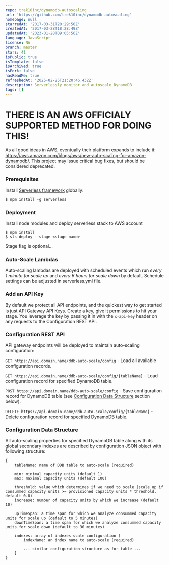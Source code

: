 ```yaml
---
repo: trek10inc/dynamodb-autoscaling
url: 'https://github.com/trek10inc/dynamodb-autoscaling'
homepage: null
starredAt: '2017-03-31T20:29:50Z'
createdAt: '2017-03-28T18:28:49Z'
updatedAt: '2023-01-28T09:05:56Z'
language: JavaScript
license: NA
branch: master
stars: 41
isPublic: true
isTemplate: false
isArchived: true
isFork: false
hasReadMe: true
refreshedAt: '2025-02-25T21:20:46.432Z'
description: Serverlessly monitor and autoscale DynamoDB
tags: []
---
```


# THERE IS AN AWS OFFICIALY SUPPORTED METHOD FOR DOING THIS!

As all good ideas in AWS, eventually their platform expands to include it: https://aws.amazon.com/blogs/aws/new-auto-scaling-for-amazon-dynamodb/. This project may issue critical bug fixes, but should be considered deprecated. 

### Prerequisites

Install [Serverless framework](https://serverless.com/) globally:

`$ npm install -g serverless`

### Deployment

Install node modules and deploy serverless stack to AWS account

```
$ npm install
$ sls deploy --stage <stage name>
```

Stage flag is optional...

### Auto-Scale Lambdas

Auto-scaling lambdas are deployed with scheduled events which run *every 1 minute for scale up* and *every 6 hours for scale down* by default. Schedule settings can be adjusted in serverless.yml file.

### Add an API Key

By default we protect all API endpoints, and the quickest way to get started is just API Gateway API Keys. Create a key, give it permissions to hit your stage. You leverage the key by passing it in with the `x-api-key` header on any requests to the Configuration REST API.

### Configuration REST API

API gateway endpoints will be deployed to maintain auto-scaling configuration:

`GET https://api.domain.name/ddb-auto-scale/config` - Load all available configuration records.

`GET https://api.domain.name/ddb-auto-scale/config/{tableName}` - Load configuration record for specified DynamoDB table.

`POST https://api.domain.name/ddb-auto-scale/config` - Save configuration record for DynamoDB table (see [Configuration Data Structure](#config) section below).

`DELETE https://api.domain.name/ddb-auto-scale/config/{tableName}` - Delete configuration record for specified DynamoDB table.

### <a name="config"></a>Configuration Data Structure

All auto-scaling properties for specified DynamoDB table along with its global secondary indexes are described by configuration JSON object with following structure:

```
{
	tableName: name of DDB table to auto-scale (required)

	min: minimal capacity units (default 1)
	max: maximal capacity units (default 100)
	
	threshold: value which determines if we need to scale (scale up if consummed capacity units >= provisioned capacity units * threshold, default 0.8)
	increase: number of capacity units by which we increase (default 10)
	 
	upTimeSpan: a time span for which we analyze consummed capacity units for scale up (default to 5 minutes)
	downTimeSpan: a time span for which we analyze consummed capacity units for scale down (default to 30 minutes)
	
	indexes: array of indexes scale configuration [
		indexName: an index name to auto-scale (required)
		
		... similar configuration structure as for table ...
	]
}
```


